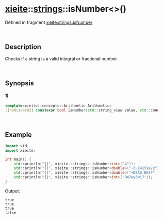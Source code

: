 # [xieite](../../xieite.md)\:\:[strings](../../strings.md)\:\:isNumber\<\>\(\)
Defined in fragment [xieite:strings.isNumber](../../../src/strings/is_number.cpp)

&nbsp;

## Description
Checks if a string is a valid integral or fractional number.

&nbsp;

## Synopsis
#### 1)
```cpp
template<xieite::concepts::Arithmetic Arithmetic>
[[nodiscard]] constexpr bool isNumber(std::string_view value, std::conditional_t<std::floating_point<Arithmetic>, xieite::math::SignedSize, Arithmetic> radix = 10, xieite::strings::NumberComponents components = xieite::strings::NumberComponents()) noexcept;
```

&nbsp;

## Example
```cpp
import std;
import xieite;

int main() {
    std::println("{}", xieite::strings::isNumber<int>("4"));
    std::println("{}", xieite::strings::isNumber<double>("-3.14159e22"));
    std::println("{}", xieite::strings::isNumber<double>("+DEAD.BEEF", 16));
    std::println("{}", xieite::strings::isNumber<int>("847ey5wi7"));
}
```
Output:
```
true
true
true
false
```
